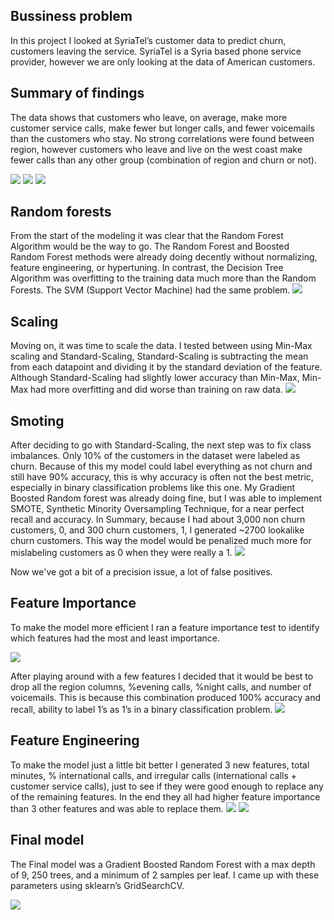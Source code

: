 ## Bussiness problem

  In this project I looked at SyriaTel’s customer data to predict churn, customers leaving the service. SyriaTel is a Syria based phone service provider, however we are only looking at the data of American customers.
  
 ##  Summary of findings
  
  The data shows that customers who leave, on average, make more customer service calls, make fewer but longer calls, and fewer voicemails than the customers who stay. No strong correlations were found between region, however customers who leave and live on the west coast make fewer calls than any other group (combination of region and churn or not).
  
 <img src="images/cs_calls.png/"> 
  <img src="images/day_minutes.png/">
  <img src="images/vmail.png/">
  
  ## Random forests
  
  From the start of the modeling it was clear that the Random Forest Algorithm would be the way to go. The Random Forest and Boosted Random Forest methods were already doing decently without normalizing, feature engineering, or hypertuning. In contrast, the Decision Tree Algorithm was overfitting to the training data much more than the Random Forests. The SVM (Support Vector Machine) had the same problem.
  <img src="images/round1.png/">
  
  ## Scaling
  
  Moving on, it was time to scale the data. I tested between using Min-Max scaling and Standard-Scaling,  Standard-Scaling is subtracting the mean from each datapoint and dividing it by the standard deviation of the feature. Although Standard-Scaling had slightly lower accuracy than Min-Max, Min-Max had more overfitting and did worse than training on raw data. 
  <img src="images/round2.png/">
  
  ## Smoting
  
  After deciding to go with Standard-Scaling, the next step was to fix class imbalances. Only 10% of the customers in the dataset were labeled as churn. Because of this my model could label everything as not churn and still have 90% accuracy, this is why accuracy is often not the best metric, especially in binary classification problems like this one. My Gradient Boosted Random forest was already doing fine, but I was able to implement SMOTE, Synthetic Minority Oversampling Technique, for a near perfect recall and accuracy. In Summary, because I had about 3,000 non churn customers, 0, and 300 churn customers, 1, I generated ~2700 lookalike churn customers. This way the model would be penalized much more for mislabeling customers as 0 when they were really a 1.
<img src="images/round9.png/">

Now we've got a bit of a precision issue, a lot of false positives.
  
  ## Feature Importance
  
 To make the model more efficient I ran a feature importance test to identify which features had the most and least importance.


<img src="images/FI1.png/">

  After playing around with a few features I decided that it would be best to drop all the region columns, %evening calls, %night calls, and number of voicemails. This is because this combination produced 100% accuracy and recall, ability to label 1’s as 1’s in a binary classification problem.
<img src="images/round11.png/">

## Feature Engineering

To make the model just a little bit better I generated 3 new features, total minutes, % international calls, and irregular calls (international calls + customer service calls), just to see if they were good enough to replace any of the remaining features. In the end they all had higher feature importance than 3 other features and was able to replace them.
<img src="images/round5.png/">
<img src="images/FI2.png/">

## Final model

The Final model was a Gradient Boosted Random Forest with a max depth of 9, 250 trees, and a minimum of 2 samples per leaf. I came up with these parameters using sklearn’s GridSearchCV.

<img src="images/round10.png/">
